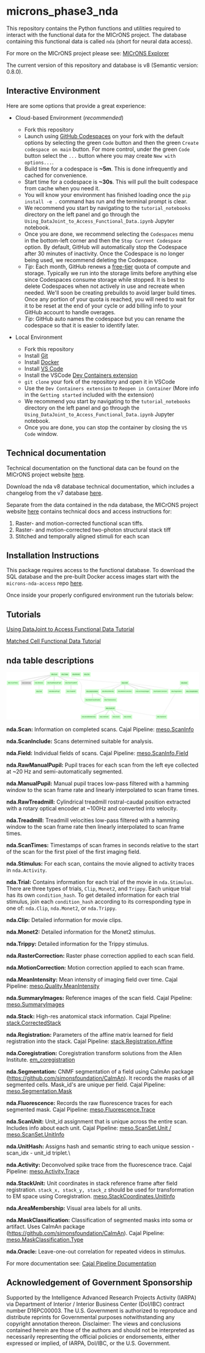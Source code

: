 # microns_phase3_nda

This repository contains the Python functions and utilities required to interact with the functional data for the MICrONS project. The database containing this functional data is called `nda` (short for neural data access).

For more on the MICrONS project please see: [MICrONS Explorer](https://www.microns-explorer.org/)

The current version of this repository and database is v8 (Semantic version: 0.8.0).

## Interactive Environment

Here are some options that provide a great experience:

- Cloud-based Environment (*recommended*)
  - Fork this repository
  - Launch using [GitHub Codespaces](https://github.com/features/codespaces) on your fork with the default options by selecting the green `Code` button and then the green `Create codespace on main` button. For more control, under the green `Code` button select the `...` button where you may create `New with options...`.
  - Build time for a codespace is **~5m**. This is done infrequently and cached for convenience.
  - Start time for a codespace is **~30s**. This will pull the built codespace from cache when you need it.
  - You will know your environment has finished loading once the `pip install -e .` command has run and the terminal prompt is clear.
  - We recommend you start by navigating to the `tutorial_notebooks` directory on the left panel and go through the `Using_DataJoint_to_Access_Functional_Data.ipynb` Jupyter notebook.
  - Once you are done, we recommend selecting the `Codespaces` menu in the bottom-left corner and then the `Stop Current Codespace` option. By default, GitHub will automatically stop the Codespace after 30 minutes of inactivity.  Once the Codespace is no longer being used, we recommend deleting the Codespace.
  - *Tip*: Each month, GitHub renews a [free-tier](https://docs.github.com/en/billing/managing-billing-for-github-codespaces/about-billing-for-github-codespaces#monthly-included-storage-and-core-hours-for-personal-accounts) quota of compute and storage. Typically we run into the storage limits before anything else since Codespaces consume storage while stopped. It is best to delete Codespaces when not actively in use and recreate when needed. We'll soon be creating prebuilds to avoid larger build times. Once any portion of your quota is reached, you will need to wait for it to be reset at the end of your cycle or add billing info to your GitHub account to handle overages.
  - *Tip*: GitHub auto names the codespace but you can rename the codespace so that it is easier to identify later.

- Local Environment
  - Fork this repository
  - Install [Git](https://git-scm.com/book/en/v2/Getting-Started-Installing-Git)
  - Install [Docker](https://docs.docker.com/get-docker/)
  - Install [VS Code](https://code.visualstudio.com/)
  - Install the VSCode [Dev Containers extension](https://marketplace.visualstudio.com/items?itemName=ms-vscode-remote.remote-containers)
  - `git clone` your fork of the repository and open it in VSCode
  - Use the `Dev Containers extension` to `Reopen in Container` (More info in the `Getting started` included with the extension)
  - We recommend you start by navigating to the `tutorial_notebooks` directory on the left panel and go through the `Using_DataJoint_to_Access_Functional_Data.ipynb` Jupyter notebook.
  - Once you are done, you can stop the container by closing the `VS Code` window.

## Technical documentation

Technical documentation on the functional data can be found on the MICrONS project website [here](https://www.microns-explorer.org/cortical-mm3#f-data).

Download the nda v8 database technical documentation, which includes a changelog from the v7 database [here](https://bossdb-open-data.s3.amazonaws.com/iarpa_microns/minnie/functional_data/two_photon_processed_data_and_metadata/database_v8/two_photon_processed_data_and_metadata_technical_documentation_v8.pdf).

Separate from the data contained in the nda database, the MICrONS project website [here](https://www.microns-explorer.org/cortical-mm3#f-data) contains technical docs and access instructions for:

1. Raster- and motion-corrected functional scan tiffs.
2. Raster- and motion-corrected two-photon structural stack tiff
3. Stitched and temporally aligned stimuli for each scan

## Installation Instructions

This package requires access to the functional database. To download the SQL database and the pre-built Docker access images start with the `microns-nda-access` repo [here](https://github.com/cajal/microns-nda-access).

Once inside your properly configured environment run the tutorials below:

## Tutorials

[Using DataJoint to Access Functional Data Tutorial](tutorial_notebooks/Using_DataJoint_to_Access_Functional_Data.ipynb)

[Matched Cell Functional Data Tutorial](tutorial_notebooks/Matched_Cell_Functional_Data.ipynb)

## nda table descriptions

![nda](images/nda_erd.png)

**nda.Scan:** Information on completed scans. Cajal Pipeline: [meso.ScanInfo](https://github.com/cajal/pipeline/blob/6a8342bf3edb07f5653c61024742258295cd8014/python/pipeline/meso.py#L29)

**nda.ScanInclude:** Scans determined suitable for analysis. 

**nda.Field:** Individual fields of scans. Cajal Pipeline: [meso.ScanInfo.Field](https://github.com/cajal/pipeline/blob/6a8342bf3edb07f5653c61024742258295cd8014/python/pipeline/meso.py#L54)

**nda.RawManualPupil:** Pupil traces for each scan from the left eye collected at ~20 Hz and semi-automatically segmented. 

**nda.ManualPupil:** Manual pupil traces low-pass filtered with a hamming window to the scan frame rate and linearly interpolated to scan frame times.

**nda.RawTreadmill:** Cylindrical treadmill rostral-caudal position extracted with a rotary optical encoder at ~100Hz and converted into velocity.

**nda.Treadmill:** Treadmill velocities low-pass filtered with a hamming window to the scan frame rate then linearly interpolated to scan frame times.

**nda.ScanTimes:** Timestamps of scan frames in seconds relative to the start of the scan for the first pixel of the first imaging field.

**nda.Stimulus:** For each scan, contains the movie aligned to activity traces in `nda.Activity`.

**nda.Trial:** Contains information for each trial of the movie in `nda.Stimulus`. There are three types of trials, `Clip`, `Monet2`, and `Trippy`. Each unique trial has its own `condition_hash`. To get detailed information for each trial stimulus, join each `condition_hash` according to its corresponding type in one of: `nda.Clip`, `nda.Monet2`, or `nda.Trippy`.

**nda.Clip:** Detailed information for movie clips.

**nda.Monet2:** Detailed information for the Monet2 stimulus.

**nda.Trippy:** Detailed information for the Trippy stimulus.

**nda.RasterCorrection:** Raster phase correction applied to each scan field.

**nda.MotionCorrection:** Motion correction applied to each scan frame.

**nda.MeanIntensity:** Mean intensity of imaging field over time. Cajal Pipeline: [meso.Quality.MeanIntensity](https://github.com/cajal/pipeline/blob/fa202ee43437a67d55719e8ae9769ee9937581d0/python/pipeline/meso.py#L173)

**nda.SummaryImages:** Reference images of the scan field. Cajal Pipeline: [meso.SummaryImages](https://github.com/cajal/pipeline/blob/921a920478c73687dd78b863fcd05e12bbf1e197/python/pipeline/meso.py#L571)

**nda.Stack:** High-res anatomical stack information. Cajal Pipeline: [stack.CorrectedStack](https://github.com/cajal/pipeline/blob/6a8342bf3edb07f5653c61024742258295cd8014/python/pipeline/stack.py#L733)

**nda.Registration:** Parameters of the affine matrix learned for field registration into the stack. Cajal Pipeline: [stack.Registration.Affine](https://github.com/cajal/pipeline/blob/6a8342bf3edb07f5653c61024742258295cd8014/python/pipeline/stack.py#L1333)

**nda.Coregistration:** Coregistration transform solutions from the Allen Institute. [em_coregistration](https://github.com/AllenInstitute/em_coregistration/phase3)

**nda.Segmentation:** CNMF segmentation of a field using CaImAn package (https://github.com/simonsfoundation/CaImAn). It records the masks of all segmented cells. Mask_id's are unique per field. Cajal Pipeline: [meso.Segmentation.Mask](https://github.com/cajal/pipeline/blob/921a920478c73687dd78b863fcd05e12bbf1e197/python/pipeline/meso.py#L765)

**nda.Fluorescence:** Records the raw fluorescence traces for each segmented mask. Cajal Pipeline: [meso.Fluorescence.Trace](https://github.com/cajal/pipeline/blob/921a920478c73687dd78b863fcd05e12bbf1e197/python/pipeline/meso.py#L1159)

**nda.ScanUnit:** Unit_id assignment that is unique across the entire scan. Includes info about each unit. Cajal Pipeline: [meso.ScanSet.Unit / meso.ScanSet.UnitInfo](https://github.com/cajal/pipeline/blob/921a920478c73687dd78b863fcd05e12bbf1e197/python/pipeline/meso.py#L1341)

**nda.UnitHash:** Assigns hash and semantic string to each unique session - scan\_idx - unit\_id triplet.\\

**nda.Activity:** Deconvolved spike trace from the fluorescence trace. Cajal Pipeline: [meso.Activity.Trace](https://github.com/cajal/pipeline/blob/921a920478c73687dd78b863fcd05e12bbf1e197/python/pipeline/meso.py#L1501)

**nda.StackUnit:** Unit coordinates in stack reference frame after field registration. `stack_x, stack_y, stack_z` should be used for transformation to EM space using Coregistration. [meso.StackCoordinates.UnitInfo](https://github.com/cajal/pipeline/blob/921a920478c73687dd78b863fcd05e12bbf1e197/python/pipeline/meso.py#L1672)

**nda.AreaMembership:** Visual area labels for all units.

**nda.MaskClassification:** Classification of segmented masks into soma or artifact. Uses CaImAn package (https://github.com/simonsfoundation/CaImAn). Cajal Pipeline: [meso.MaskClassification.Type](https://github.com/cajal/pipeline/blob/6f44fdbd186905d95a9a86d6d60ad147df24f9e2/python/pipeline/meso.py#L1478)

**nda.Oracle:** Leave-one-out correlation for repeated videos in stimulus.

For more documentation see: [Cajal Pipeline Documentation](https://cajal.github.io/atlab-docs.github.io/pipeline.html)

## Acknowledgement of Government Sponsorship

Supported by the Intelligence Advanced Research Projects Activity (IARPA) via Department of Interior / Interior Business Center (DoI/IBC) contract number D16PC00003. The U.S. Government is authorized to reproduce and distribute reprints for Governmental purposes notwithstanding any copyright annotation thereon. Disclaimer: The views and conclusions contained herein are those of the authors and should not be interpreted as necessarily representing the official policies or endorsements, either expressed or implied, of IARPA, DoI/IBC, or the U.S. Government.
